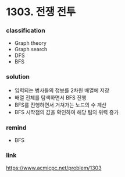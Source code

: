 # 1303. 전쟁 전투

### classification
* Graph theory
* Graph search
* DFS
* BFS

### solution
* 입력되는 병사들의 정보를 2차원 배열에 저장
* 배열 전체를 탐색하면서 BFS 진행
* BFS를 진행하면서 거쳐가는 노드의 수 계산
* BFS 시작점의 값을 확인하여 해당 팀의 위력 증가

### remind
* BFS

### link
https://www.acmicpc.net/problem/1303